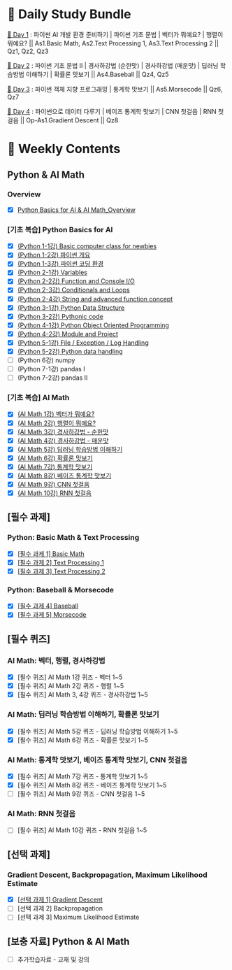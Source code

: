 # :notebook_with_decorative_cover: Daily Study Bundle

[🍈 Day 1](https://github.com/iamtrueline/Boostcamp_AI_Tech_Note/tree/main/LEVEL1_U_1/Day1 "Day 1") : 파이썬 AI 개발 환경 준비하기 | 파이썬 기초 문법 | 벡터가 뭐예요? | 행렬이 뭐예요? || As1.Basic Math, As2.Text Processing 1, As3.Text Processing 2 || Qz1, Qz2, Qz3

[🍑 Day 2](https://github.com/iamtrueline/Boostcamp_AI_Tech_Note/tree/main/LEVEL1_U_1/Day2 "Day 2") : 파이썬 기초 문법 II | 경사하강법 (순한맛) | 경사하강법 (매운맛) | 딥러닝 학습방법 이해하기 | 확률론 맛보기 || As4.Baseball || Qz4, Qz5

[🍋 Day 3](https://github.com/iamtrueline/Boostcamp_AI_Tech_Note/tree/main/LEVEL1_U_1/Day3 "Day 3") : 파이썬 객체 지향 프로그래밍 | 통계학 맛보기 || As5.Morsecode || Qz6, Qz7

[🍓 Day 4](https://github.com/iamtrueline/Boostcamp_AI_Tech_Note/tree/main/LEVEL1_U_1/Day4 "Day 4") : 파이썬으로 데이터 다루기 | 베이즈 통계학 맛보기 | CNN 첫걸음 | RNN 첫걸음 || Op-As1.Gradient Descent || Qz8

# :date: Weekly Contents
## Python & AI Math
### Overview
- [x] [Python Basics for AI & AI Math_Overview](https://github.com/iamtrueline/Boostcamp_AI_Tech_Note/blob/main/LEVEL1_U_1/Day1/Note.md "Day1 Note")
### [기초 복습] Python Basics for AI
- [x] [(Python 1-1강) Basic computer class for newbies](https://github.com/iamtrueline/Boostcamp_AI_Tech_Note/blob/main/LEVEL1_U_1/Day1/Note.md "Day1 Note")
- [x] [(Python 1-2강) 파이썬 개요](https://github.com/iamtrueline/Boostcamp_AI_Tech_Note/blob/main/LEVEL1_U_1/Day1/Note.md "Day1 Note")
- [x] [(Python 1-3강) 파이썬 코딩 환경](https://github.com/iamtrueline/Boostcamp_AI_Tech_Note/blob/main/LEVEL1_U_1/Day1/Note.md "Day1 Note")
- [x] [(Python 2-1강) Variables](https://github.com/iamtrueline/Boostcamp_AI_Tech_Note/blob/main/LEVEL1_U_1/Day1/Note.md "Day1 Note")
- [x] [(Python 2-2강) Function and Console I/O](https://github.com/iamtrueline/Boostcamp_AI_Tech_Note/blob/main/LEVEL1_U_1/Day1/Note.md "Day1 Note")
- [x] [(Python 2-3강) Conditionals and Loops](https://github.com/iamtrueline/Boostcamp_AI_Tech_Note/blob/main/LEVEL1_U_1/Day1/Note.md "Day1 Note")
- [x] [(Python 2-4강) String and advanced function concept](https://github.com/iamtrueline/Boostcamp_AI_Tech_Note/blob/main/LEVEL1_U_1/Day1/Note.md "Day1 Note")
- [x] [(Python 3-1강) Python Data Structure](https://github.com/iamtrueline/Boostcamp_AI_Tech_Note/blob/main/LEVEL1_U_1/Day2/Note.md "Day2 Note")
- [x] [(Python 3-2강) Pythonic code](https://github.com/iamtrueline/Boostcamp_AI_Tech_Note/blob/main/LEVEL1_U_1/Day2/Note.md "Day2 Note")
- [x] [(Python 4-1강) Python Object Oriented Programming](https://github.com/iamtrueline/Boostcamp_AI_Tech_Note/blob/main/LEVEL1_U_1/Day3/Note.md "Day3 Note")
- [x] [(Python 4-2강) Module and Project](https://github.com/iamtrueline/Boostcamp_AI_Tech_Note/blob/main/LEVEL1_U_1/Day3/Note.md "Day3 Note")
- [x] [(Python 5-1강) File / Exception / Log Handling](https://github.com/iamtrueline/Boostcamp_AI_Tech_Note/blob/main/LEVEL1_U_1/Day4/Note.md "Day4 Note")
- [x] [(Python 5-2강) Python data handling](https://github.com/iamtrueline/Boostcamp_AI_Tech_Note/blob/main/LEVEL1_U_1/Day4/Note.md "Day4 Note")
- [ ] (Python 6강) numpy
- [ ] (Python 7-1강) pandas I
- [ ] (Python 7-2강) pandas II
### [기초 복습] AI Math
- [x] [(AI Math 1강) 벡터가 뭐예요?](https://github.com/iamtrueline/Boostcamp_AI_Tech_Note/blob/main/LEVEL1_U_1/Day1/Note.md "Day1 Note")
- [x] [(AI Math 2강) 행렬이 뭐예요?](https://github.com/iamtrueline/Boostcamp_AI_Tech_Note/blob/main/LEVEL1_U_1/Day1/Note.md "Day1 Note")
- [x] [(AI Math 3강) 경사하강법 - 순한맛](https://github.com/iamtrueline/Boostcamp_AI_Tech_Note/blob/main/LEVEL1_U_1/Day2/Note.md "Day2 Note")
- [x] [(AI Math 4강) 경사하강법 - 매운맛](https://github.com/iamtrueline/Boostcamp_AI_Tech_Note/blob/main/LEVEL1_U_1/Day2/Note.md "Day2 Note")
- [x] [(AI Math 5강) 딥러닝 학습방법 이해하기](https://github.com/iamtrueline/Boostcamp_AI_Tech_Note/blob/main/LEVEL1_U_1/Day2/Note.md "Day2 Note")
- [x] [(AI Math 6강) 확률론 맛보기](https://github.com/iamtrueline/Boostcamp_AI_Tech_Note/blob/main/LEVEL1_U_1/Day2/Note.md "Day2 Note")
- [x] [(AI Math 7강) 통계학 맛보기](https://github.com/iamtrueline/Boostcamp_AI_Tech_Note/blob/main/LEVEL1_U_1/Day3/Note.md "Day3 Note")
- [x] [(AI Math 8강) 베이즈 통계학 맛보기](https://github.com/iamtrueline/Boostcamp_AI_Tech_Note/blob/main/LEVEL1_U_1/Day4/Note.md "Day4 Note")
- [x] [(AI Math 9강) CNN 첫걸음](https://github.com/iamtrueline/Boostcamp_AI_Tech_Note/blob/main/LEVEL1_U_1/Day4/Note.md "Day4 Note")
- [x] [(AI Math 10강) RNN 첫걸음](https://github.com/iamtrueline/Boostcamp_AI_Tech_Note/blob/main/LEVEL1_U_1/Day4/Note.md "Day4 Note")
## [필수 과제]
### Python: Basic Math & Text Processing
- [x] [[필수 과제 1] Basic Math](https://github.com/iamtrueline/Boostcamp_AI_Tech_Note/blob/main/LEVEL1_U_1/Day1/Assignment_1_Basic_Math.py "Day1 As1")
- [x] [[필수 과제 2] Text Processing 1](https://github.com/iamtrueline/Boostcamp_AI_Tech_Note/blob/main/LEVEL1_U_1/Day1/Assignment_2_Text_Processing_1.py "Day1 As2")
- [x] [[필수 과제 3] Text Processing 2](https://github.com/iamtrueline/Boostcamp_AI_Tech_Note/blob/main/LEVEL1_U_1/Day1/Assignment_3_Text_Processing_2.py "Day1 As3")
### Python: Baseball & Morsecode
- [x] [[필수 과제 4] Baseball](https://github.com/iamtrueline/Boostcamp_AI_Tech_Note/blob/main/LEVEL1_U_1/Day2/Assignment4_Baseball.py "Day2 As4")
- [x] [[필수 과제 5] Morsecode](https://github.com/iamtrueline/Boostcamp_AI_Tech_Note/blob/main/LEVEL1_U_1/Day3/Assignment_5_Morsecode.py "Day3 As5")
## [필수 퀴즈]
### AI Math: 벡터, 행렬, 경사하강법
- [x] [필수 퀴즈] AI Math 1강 퀴즈 - 벡터 1~5
- [x] [필수 퀴즈] AI Math 2강 퀴즈 - 행렬 1~5
- [x] [필수 퀴즈] AI Math 3, 4강 퀴즈 - 경사하강법 1~5
### AI Math: 딥러닝 학습방법 이해하기, 확률론 맛보기
- [x] [필수 퀴즈] AI Math 5강 퀴즈 - 딥러닝 학습방법 이해하기 1~5
- [x] [필수 퀴즈] AI Math 6강 퀴즈 - 확률론 맛보기 1~5
### AI Math: 통계학 맛보기, 베이즈 통계학 맛보기, CNN 첫걸음
- [x] [필수 퀴즈] AI Math 7강 퀴즈 - 통계학 맛보기 1~5
- [x] [필수 퀴즈] AI Math 8강 퀴즈 - 베이즈 통계학 맛보기 1~5
- [ ] [필수 퀴즈] AI Math 9강 퀴즈 - CNN 첫걸음 1~5
### AI Math: RNN 첫걸음
- [ ] [필수 퀴즈] AI Math 10강 퀴즈 - RNN 첫걸음 1~5
## [선택 과제]
### Gradient Descent, Backpropagation, Maximum Likelihood Estimate
- [x] [[선택 과제 1] Gradient Descent](https://github.com/iamtrueline/Boostcamp_AI_Tech_Note/blob/main/LEVEL1_U_1/Day4/Optional_Assignment_1_Gradient%20Descent.ipynb "Day4 Op-As1")
- [ ] [선택 과제 2] Backpropagation
- [ ] [선택 과제 3] Maximum Likelihood Estimate
## [보충 자료] Python & AI Math
- [ ] 추가학습자료 - 교재 및 강의
